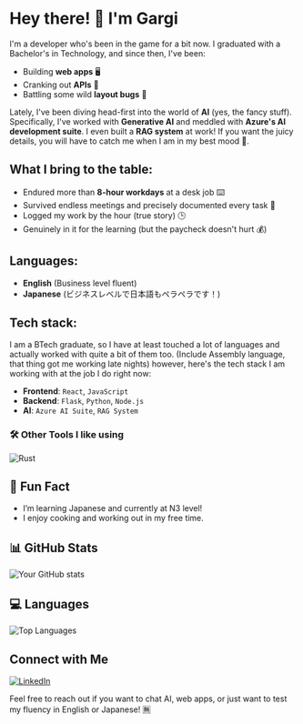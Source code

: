 # Hey there! 👋 I'm Gargi

I'm a developer who's been in the game for a bit now. I graduated with a Bachelor's in Technology, and since then, I've been:

- Building **web apps** 🖥️
- Cranking out **APIs** 🔗
- Battling some wild **layout bugs** 🐞

Lately, I've been diving head-first into the world of **AI** (yes, the fancy stuff). Specifically, I've worked with **Generative AI** and meddled with **Azure's AI development suite**. I even built a **RAG system** at work! If you want the juicy details, you will have to catch me when I am in my best mood 🍰.

## What I bring to the table:
- Endured more than **8-hour workdays** at a desk job ⌨️
- Survived endless meetings and precisely documented every task 📄
- Logged my work by the hour (true story) 🕒
- Genuinely in it for the learning (but the paycheck doesn't hurt 💰)

## Languages:
- **English** (Business level fluent)
- **Japanese** (ビジネスレベルで日本語もペラペラです！)

## Tech stack:
I am a BTech graduate, so I have at least touched a lot of languages and actually worked with quite a bit of them too. 
(Include Assembly language, that thing got me working late nights)
however, here's the tech stack I am working with at the job I do right now:
- **Frontend**: `React`, `JavaScript`
- **Backend**: `Flask`, `Python`, `Node.js`
- **AI**: `Azure AI Suite`, `RAG System`

### 🛠️ Other Tools I like using
![Rust](https://img.shields.io/badge/-Rust-black?style=flat-square&logo=rust)

## 🎨 Fun Fact
- I’m learning Japanese and currently at N3 level!
- I enjoy cooking and working out in my free time.

## 📊 GitHub Stats
![Your GitHub stats](https://github-readme-stats.vercel.app/api?username=Gargilohia&show_icons=true&theme=radical)

## 💻 Languages
![Top Languages](https://github-readme-stats.vercel.app/api/top-langs/?username=Gargilohia&layout=compact&theme=radical)

## Connect with Me
[![LinkedIn](https://img.shields.io/badge/-LinkedIn-blue?style=flat-square&logo=linkedin)](https://www.linkedin.com/in/gargi-lohia/)

Feel free to reach out if you want to chat AI, web apps, or just want to test my fluency in English or Japanese! 🈚


